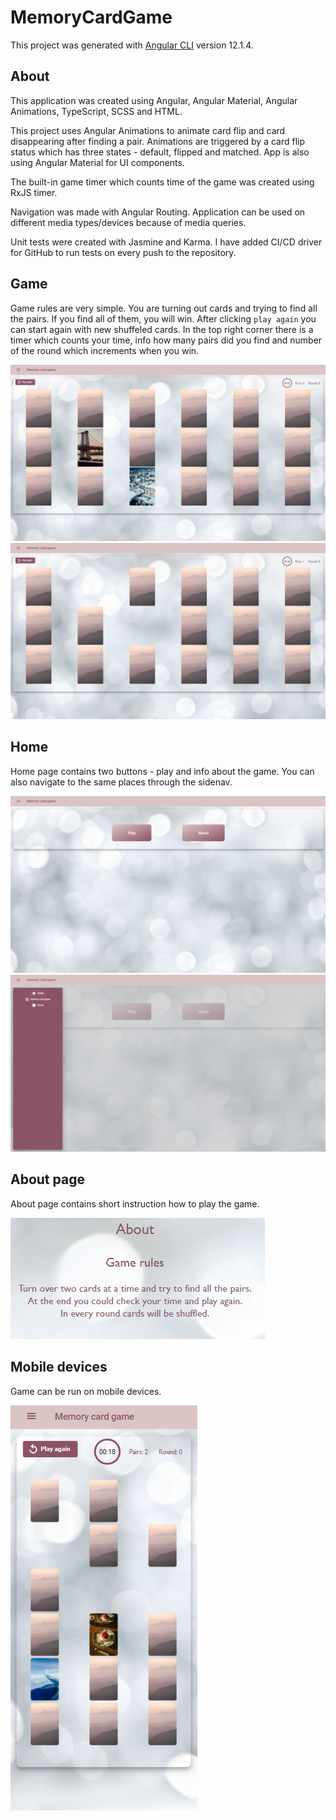 # MemoryCardGame

This project was generated with [Angular CLI](https://github.com/angular/angular-cli) version 12.1.4.

## About

This application was created using Angular, Angular Material, Angular Animations, TypeScript, SCSS and HTML.

This project uses Angular Animations to animate card flip and card disappearing after finding a pair. Animations are triggered by a card flip status which has three states - default, flipped and matched. App is also using Angular Material for UI components.

The built-in game timer which counts time of the game was created using RxJS timer.

Navigation was made with Angular Routing. Application can be used on different media types/devices because of media queries.

Unit tests were created with Jasmine and Karma. I have added CI/CD driver for GitHub to run tests on every push to the repository.

## Game

Game rules are very simple. You are turning out cards and trying to find all the pairs. If you find all of them, you will win. After clicking `play again` you can start again with new shuffeled cards. In the top right corner there is a timer which counts your time, info how many pairs did you find and number of the round which increments when you win.

![Screen1](src/assets/screens/screen1.png)
![Screen2](src/assets/screens/screen2.png)

## Home

Home page contains two buttons - play and info about the game. You can also navigate to the same places through the sidenav.

![Home](src/assets/screens/home.png)
![Sidenav](src/assets/screens/sidenav.png)

## About page

About page contains short instruction how to play the game.

![Screen4](src/assets/screens/screen4.png)

## Mobile devices

Game can be run on mobile devices.

![Screen3](src/assets/screens/screen3.png)
